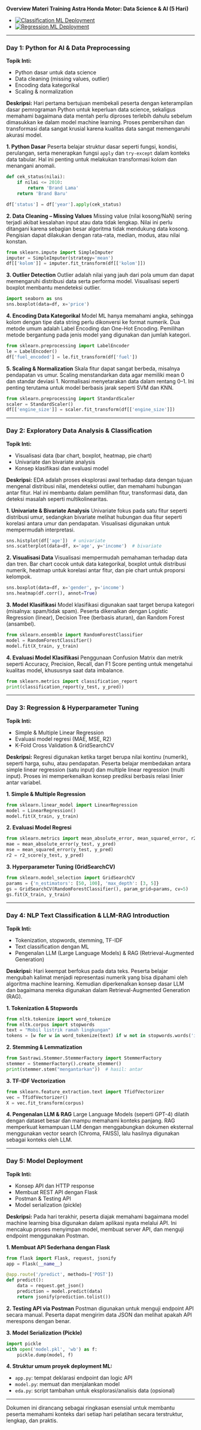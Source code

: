 **Overview Materi Training Astra Honda Motor: Data Science & AI (5 Hari)**

- [![Classification ML Deployment](https://huggingface.co/datasets/huggingface/badges/resolve/main/deploy-on-spaces-sm.svg)](https://huggingface.co/spaces/densaiko/EmployeePromotionPrediction)
- [![Regression ML Deployment](https://huggingface.co/datasets/huggingface/badges/resolve/main/deploy-on-spaces-sm.svg)](https://huggingface.co/spaces/densaiko/AHMPredictCar)

---

### **Day 1: Python for AI & Data Preprocessing**

**Topik Inti:**

- Python dasar untuk data science
- Data cleaning (missing values, outlier)
- Encoding data kategorikal
- Scaling & normalization

**Deskripsi:** Hari pertama bertujuan membekali peserta dengan keterampilan dasar pemrograman Python untuk keperluan data science, sekaligus memahami bagaimana data mentah perlu diproses terlebih dahulu sebelum dimasukkan ke dalam model machine learning. Proses pembersihan dan transformasi data sangat krusial karena kualitas data sangat memengaruhi akurasi model.

**1. Python Dasar** Peserta belajar struktur dasar seperti fungsi, kondisi, perulangan, serta menerapkan fungsi `apply` dan `try-except` dalam konteks data tabular. Hal ini penting untuk melakukan transformasi kolom dan menangani anomali.

```python
def cek_status(nilai):
    if nilai <= 2010:
        return 'Brand Lama'
    return 'Brand Baru'

df['status'] = df['year'].apply(cek_status)
```

**2. Data Cleaning – Missing Values** Missing value (nilai kosong/NaN) sering terjadi akibat kesalahan input atau data tidak lengkap. Nilai ini perlu ditangani karena sebagian besar algoritma tidak mendukung data kosong. Pengisian dapat dilakukan dengan rata-rata, median, modus, atau nilai konstan.

```python
from sklearn.impute import SimpleImputer
imputer = SimpleImputer(strategy='mean')
df[['kolom']] = imputer.fit_transform(df[['kolom']])
```

**3. Outlier Detection** Outlier adalah nilai yang jauh dari pola umum dan dapat memengaruhi distribusi data serta performa model. Visualisasi seperti boxplot membantu mendeteksi outlier.

```python
import seaborn as sns
sns.boxplot(data=df, x='price')
```

**4. Encoding Data Kategorikal** Model ML hanya memahami angka, sehingga kolom dengan tipe data string perlu dikonversi ke format numerik. Dua metode umum adalah Label Encoding dan One-Hot Encoding. Pemilihan metode bergantung pada jenis model yang digunakan dan jumlah kategori.

```python
from sklearn.preprocessing import LabelEncoder
le = LabelEncoder()
df['fuel_encoded'] = le.fit_transform(df['fuel'])
```

**5. Scaling & Normalization** Skala fitur dapat sangat berbeda, misalnya pendapatan vs umur. Scaling menstandarkan data agar memiliki mean 0 dan standar deviasi 1. Normalisasi menyetarakan data dalam rentang 0–1. Ini penting terutama untuk model berbasis jarak seperti SVM dan KNN.

```python
from sklearn.preprocessing import StandardScaler
scaler = StandardScaler()
df[['engine_size']] = scaler.fit_transform(df[['engine_size']])
```

---

### **Day 2: Exploratory Data Analysis & Classification**

**Topik Inti:**

- Visualisasi data (bar chart, boxplot, heatmap, pie chart)
- Univariate dan bivariate analysis
- Konsep klasifikasi dan evaluasi model

**Deskripsi:** EDA adalah proses eksplorasi awal terhadap data dengan tujuan mengenal distribusi nilai, mendeteksi outlier, dan memahami hubungan antar fitur. Hal ini membantu dalam pemilihan fitur, transformasi data, dan deteksi masalah seperti multikolinearitas.

**1. Univariate & Bivariate Analysis** Univariate fokus pada satu fitur seperti distribusi umur, sedangkan bivariate melihat hubungan dua fitur seperti korelasi antara umur dan pendapatan. Visualisasi digunakan untuk mempermudah interpretasi.

```python
sns.histplot(df['age'])  # univariate
sns.scatterplot(data=df, x='age', y='income')  # bivariate
```

**2. Visualisasi Data** Visualisasi mempermudah pemahaman terhadap data dan tren. Bar chart cocok untuk data kategorikal, boxplot untuk distribusi numerik, heatmap untuk korelasi antar fitur, dan pie chart untuk proporsi kelompok.

```python
sns.boxplot(data=df, x='gender', y='income')
sns.heatmap(df.corr(), annot=True)
```

**3. Model Klasifikasi** Model klasifikasi digunakan saat target berupa kategori (misalnya: spam/tidak spam). Peserta dikenalkan dengan Logistic Regression (linear), Decision Tree (berbasis aturan), dan Random Forest (ansambel).

```python
from sklearn.ensemble import RandomForestClassifier
model = RandomForestClassifier()
model.fit(X_train, y_train)
```

**4. Evaluasi Model Klasifikasi** Penggunaan Confusion Matrix dan metrik seperti Accuracy, Precision, Recall, dan F1 Score penting untuk mengetahui kualitas model, khususnya saat data imbalance.

```python
from sklearn.metrics import classification_report
print(classification_report(y_test, y_pred))
```

---

### **Day 3: Regression & Hyperparameter Tuning**

**Topik Inti:**

- Simple & Multiple Linear Regression
- Evaluasi model regresi (MAE, MSE, R2)
- K-Fold Cross Validation & GridSearchCV

**Deskripsi:** Regresi digunakan ketika target berupa nilai kontinu (numerik), seperti harga, suhu, atau pendapatan. Peserta belajar membedakan antara simple linear regression (satu input) dan multiple linear regression (multi input). Proses ini memperkenalkan konsep prediksi berbasis relasi linier antar variabel.

**1. Simple & Multiple Regression**

```python
from sklearn.linear_model import LinearRegression
model = LinearRegression()
model.fit(X_train, y_train)
```

**2. Evaluasi Model Regresi**

```python
from sklearn.metrics import mean_absolute_error, mean_squared_error, r2_score
mae = mean_absolute_error(y_test, y_pred)
mse = mean_squared_error(y_test, y_pred)
r2 = r2_score(y_test, y_pred)
```

**3. Hyperparameter Tuning (GridSearchCV)**

```python
from sklearn.model_selection import GridSearchCV
params = {'n_estimators': [50, 100], 'max_depth': [3, 5]}
gs = GridSearchCV(RandomForestClassifier(), param_grid=params, cv=5)
gs.fit(X_train, y_train)
```

---

### **Day 4: NLP Text Classification & LLM-RAG Introduction**

**Topik Inti:**

- Tokenization, stopwords, stemming, TF-IDF
- Text classification dengan ML
- Pengenalan LLM (Large Language Models) & RAG (Retrieval-Augmented Generation)

**Deskripsi:** Hari keempat berfokus pada data teks. Peserta belajar mengubah kalimat menjadi representasi numerik yang bisa dipahami oleh algoritma machine learning. Kemudian diperkenalkan konsep dasar LLM dan bagaimana mereka digunakan dalam Retrieval-Augmented Generation (RAG).

**1. Tokenization & Stopwords**

```python
from nltk.tokenize import word_tokenize
from nltk.corpus import stopwords
text = "Mobil listrik ramah lingkungan"
tokens = [w for w in word_tokenize(text) if w not in stopwords.words('indonesian')]
```

**2. Stemming & Lemmatization**

```python
from Sastrawi.Stemmer.StemmerFactory import StemmerFactory
stemmer = StemmerFactory().create_stemmer()
print(stemmer.stem("mengantarkan"))  # hasil: antar
```

**3. TF-IDF Vectorization**

```python
from sklearn.feature_extraction.text import TfidfVectorizer
vec = TfidfVectorizer()
X = vec.fit_transform(corpus)
```

**4. Pengenalan LLM & RAG** Large Language Models (seperti GPT-4) dilatih dengan dataset besar dan mampu memahami konteks panjang. RAG memperkuat kemampuan LLM dengan menggabungkan dokumen eksternal menggunakan vector search (Chroma, FAISS), lalu hasilnya digunakan sebagai konteks oleh LLM.

---

### **Day 5: Model Deployment**

**Topik Inti:**

- Konsep API dan HTTP response
- Membuat REST API dengan Flask
- Postman & Testing API
- Model serialization (pickle)

**Deskripsi:** Pada hari terakhir, peserta diajak memahami bagaimana model machine learning bisa digunakan dalam aplikasi nyata melalui API. Ini mencakup proses menyimpan model, membuat server API, dan menguji endpoint menggunakan Postman.

**1. Membuat API Sederhana dengan Flask**

```python
from flask import Flask, request, jsonify
app = Flask(__name__)

@app.route('/predict', methods=['POST'])
def predict():
    data = request.get_json()
    prediction = model.predict(data)
    return jsonify(prediction.tolist())
```

**2. Testing API via Postman** Postman digunakan untuk menguji endpoint API secara manual. Peserta dapat mengirim data JSON dan melihat apakah API merespons dengan benar.

**3. Model Serialization (Pickle)**

```python
import pickle
with open('model.pkl', 'wb') as f:
    pickle.dump(model, f)
```

**4. Struktur umum proyek deployment ML:**

- `app.py`: tempat deklarasi endpoint dan logic API
- `model.py`: memuat dan menjalankan model
- `eda.py`: script tambahan untuk eksplorasi/analisis data (opsional)

---

Dokumen ini dirancang sebagai ringkasan esensial untuk membantu peserta memahami konteks dari setiap hari pelatihan secara terstruktur, lengkap, dan praktis.

